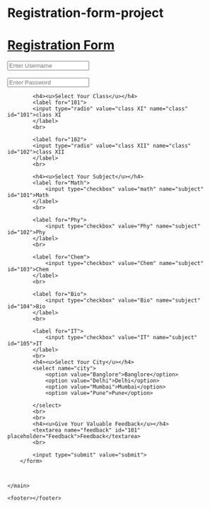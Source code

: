 # Registration-form-project
<!DOCTYPE html>
<html lang="en">
<head>
    <meta charset="UTF-8">
    <meta name="viewport" content="width=device-width, initial-scale=1.0">
    <title>Project 2</title>
</head>
<body>
    <main>
        <h1><u>Registration Form</u></h1>
        <form action="/action.php">
            <input type="text" placeholder="Enter Username">
            <br>
            <br>
            <input type="text" placeholder="Enter Password">
            <br>

            <h4><u>Select Your Class</u></h4>
            <label for="101">
            <input type="radio" value="class XI" name="class" id="101">class XI
            </label>
            <br>

            <label for="102">
            <input type="radio" value="class XII" name="class" id="102">class XII
            </label>
            <br>

            <h4><u>Select Your Subject</u></h4>
            <label for="Math">
                <input type="checkbox" value="math" name="subject" id="101">Math
            </label>
            <br>

            <label for="Phy">
                <input type="checkbox" value="Phy" name="subject" id="102">Phy
            </label>
            <br>

            <label for="Chem">
                <input type="checkbox" value="Chem" name="subject" id="103">Chem
            </label>
            <br>

            <label for="Bio">
                <input type="checkbox" value="Bio" name="subject" id="104">Bio
            </label>
            <br>

            <label for="IT">
                <input type="checkbox" value="IT" name="subject" id="105">IT
            </label>
            <br>
            <h4><u>Select Your City</u></h4>
            <select name="city">
                <option value="Banglore">Banglore</option>
                <option value="Delhi">Delhi</option>
                <option value="Mumbai">Mumbai</option>
                <option value="Pune">Pune</option>

            </select>
            <br>
            <br>
            <h4><u>Give Your Valuable Feedback</u></h4>
            <textarea name="feedback" id="101" placeholder="Feedback">Feedback</textarea>
            <br>

            <input type="submit" value="submit">
        </form>

    
    
    </main>

    <footer></footer>
</body>

</html>
